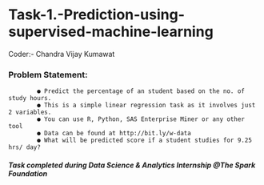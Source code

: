 # Task-1.-Prediction-using-supervised-machine-learning
Coder:- Chandra Vijay Kumawat
### Problem Statement:
            ● Predict the percentage of an student based on the no. of study hours.
            ● This is a simple linear regression task as it involves just 2 variables.
            ● You can use R, Python, SAS Enterprise Miner or any other tool
            ● Data can be found at http://bit.ly/w-data
            ● What will be predicted score if a student studies for 9.25 hrs/ day?
##### Task completed during Data Science & Analytics Internship @The Spark Foundation
